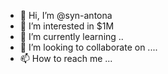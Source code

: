 - 👋 Hi, I’m @syn-antona 
- 👀 I’m interested in $1M
- 🌱 I’m currently learning ..
- 💞️ I’m looking to collaborate on ....
- 📫 How to reach me ...

<!---
syn-antona/syn-antona is a ✨ special ✨ repository because its `README.md` (this file) appears on your GitHub profile.
You can click the Preview link to take a look at your changes.
--->
